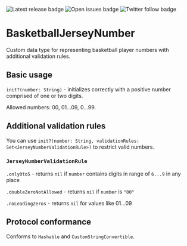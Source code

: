 ![Latest release badge](https://badgen.net/github/release/paulpela/BasketballJerseyNumber) ![Open issues badge](https://badgen.net/github/open-issues/paulpela/BasketballJerseyNumber) ![Twitter follow badge](https://badgen.net/twitter/follow/paulpela)

# BasketballJerseyNumber

Custom data type for representing basketball player numbers with additional validation rules.

## Basic usage

`init?(number: String)` - initializes correctly with a positive number comprised of one or two digits.

Allowed numbers: 00, 01...09, 0...99.

## Additional validation rules

You can use `init?(number: String, validationRules: Set<JerseyNumberValidationRule>)` to restrict valid numbers.

### `JerseyNumberValidationRule`

`.only0to5` - returns `nil` if `number` contains digits in range of `6...9` in any place

`.doubleZeroNotAllowed` - returns `nil` if `number` is `"00"`

`.noLeadingZeros` - returns `nil` for values like 01...09

## Protocol conformance

Conforms to `Hashable` and `CustomStringConvertible`.
